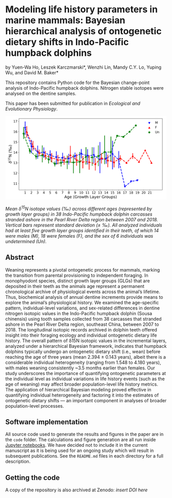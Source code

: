# Modeling life history parameters in marine mammals: Bayesian hierarchical analysis of ontogenetic dietary shifts in Indo-Pacific humpback dolphins

by
Yuen-Wa Ho, Leszek Karczmarski*, Wenzhi Lin, Mandy C.Y. Lo, Yuping Wu, and David M. Baker*

This repository contains Python code for the Bayesian change-point analysis of Indo-Pacific humpback dolphins. Nitrogen stable isotopes were analysed on the dentine samples. 

This paper has been submitted for publication in *Ecological and Evolutionary Physiology*.

![](Fig2.png)

*Mean δ<sup>15</sup>N isotope values (‰) across different ages (represented by growth layer groups) in 38 Indo-Pacific humpback dolphin carcasses stranded ashore in the Pearl River Delta region between 2007 and 2018. Vertical bars represent standard deviation (± ‰). All analyzed individuals had at least five growth layer groups identified in their teeth, of which 14 were males (M), 18 were females (F), and the sex of 6 individuals was undetermined (Un).*


## Abstract
Weaning represents a pivotal ontogenetic process for mammals, marking the transition from parental provisioning to independent foraging.  In monophyodont species, distinct growth layer groups (GLGs) that are deposited in their teeth as the animals age represent a permanent chronological archive of physiological events across the animal’s lifetime.  Thus, biochemical analysis of annual dentine increments provide means to explore the animal’s physiological history.  We examined the age-specific pattern, individual-level variations, and sex-related differences in dentine nitrogen isotopic values in the Indo-Pacific humpback dolphin (Sousa chinensis) using tooth samples collected from 38 carcasses that stranded ashore in the Pearl River Delta region, southeast China, between 2007 to 2018. The longitudinal isotopic records archived in dolphin teeth offered insight into their foraging ecology and individual ontogenetic dietary life history. The overall pattern of δ15N isotopic values in the incremental layers, analyzed under a hierarchical Bayesian framework, indicates that humpback dolphins typically undergo an ontogenetic dietary shift (i.e., wean) before reaching the age of three years (mean 2.394 ± 0.143 years), albeit there is a considerable individual heterogeneity (ranging from 1.548 to 4.180 years), with males weaning consistently ~3.5 months earlier than females. Our study underscores the importance of quantifying ontogenetic parameters at the individual level as individual variations in life history events (such as the age of weaning) may affect broader population-level life history metrics. The application of hierarchical Bayesian modeling proved effective in quantifying individual heterogeneity and factoring it into the estimates of ontogenetic dietary  shifts — an important component in analyses of broader population-level processes.

## Software implementation
All source code used to generate the results and figures in the paper are in the `code` folder.
The calculations and figure generation are all run inside [Jupyter notebooks](http://jupyter.org/).
We have decided not to include it in the current manuscript as it is being used for an ongoing study which will result in subsequent publications.
See the `README.md` files in each directory for a full description.


## Getting the code
A copy of the repository is also archived at Zenodo: *insert DOI here*